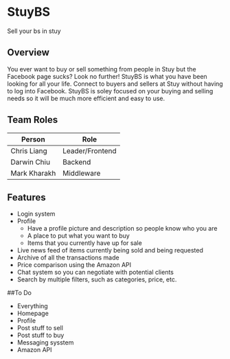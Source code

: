# StuyBS
Sell your bs in stuy

## Overview
You ever want to buy or sell something from people in Stuy but the Facebook page sucks? Look no further! StuyBS is what you have been looking for all your life. Connect to buyers and sellers at Stuy without having to log into Facebook. StuyBS is soley focused on your buying and selling needs so it will be much more efficient and easy to use.

## Team Roles
|Person        |Role           |
|--------------|---------------|
| Chris Liang  |Leader/Frontend|
| Darwin Chiu  |Backend        |
| Mark Kharakh |Middleware     |

## Features
* Login system
* Profile 
  * Have a profile picture and description so people know who you are
  * A place to put what you want to buy
  * Items that you currently have up for sale
* Live news feed of items currently being sold and being requested
* Archive of all the transactions made
* Price comparison using the Amazon API
* Chat system so you can negotiate with potential clients
* Search by multiple filters, such as categories, price, etc.

##To Do
* Everything
* Homepage
* Profile
* Post stuff to sell
* Post stuff to buy
* Messaging sysstem
* Amazon API

